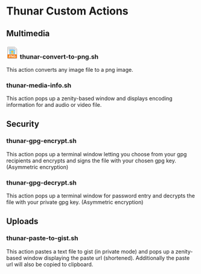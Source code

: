 Thunar Custom Actions
=====================

## Multimedia

### ![Thunar Convert to PNG](/icons/thunar-convert-to-png.png) thunar-convert-to-png.sh
This action converts any image file to a png image.


### thunar-media-info.sh
This action pops up a zenity-based window and displays encoding information
for and audio or video file.


## Security

### thunar-gpg-encrypt.sh
This action pops up a terminal window letting you choose from your gpg recipients
and encrypts and signs the file with your chosen gpg key. (Asymmetric encryption)

### thunar-gpg-decrypt.sh
This action pops up a terminal window for password entry and decrypts the file with your private gpg key.
(Asymmetric encryption)


## Uploads

### thunar-paste-to-gist.sh
This action pastes a text file to gist (in private mode) and pops up a zenity-based
window displaying the paste url (shortened).
Additionally the paste url will also be copied to clipboard.
